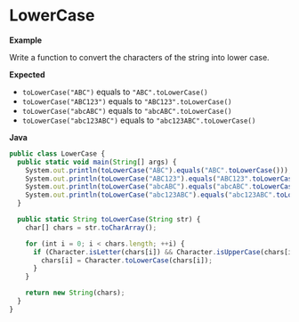 # LowerCase

**Example**

Write a function to convert the characters of the string into lower case.

**Expected**

* `toLowerCase("ABC")` equals to `"ABC".toLowerCase()`
* `toLowerCase("ABC123")` equals to `"ABC123".toLowerCase()`
* `toLowerCase("abcABC")` equals to `"abcABC".toLowerCase()`
* `toLowerCase("abc123ABC")` equals to `"abc123ABC".toLowerCase()`

**Java**

```js
public class LowerCase {
  public static void main(String[] args) {
    System.out.println(toLowerCase("ABC").equals("ABC".toLowerCase()));
    System.out.println(toLowerCase("ABC123").equals("ABC123".toLowerCase()));
    System.out.println(toLowerCase("abcABC").equals("abcABC".toLowerCase()));
    System.out.println(toLowerCase("abc123ABC").equals("abc123ABC".toLowerCase()));
  }

  public static String toLowerCase(String str) {
    char[] chars = str.toCharArray();

    for (int i = 0; i < chars.length; ++i) {
      if (Character.isLetter(chars[i]) && Character.isUpperCase(chars[i])) {
        chars[i] = Character.toLowerCase(chars[i]);
      }
    }

    return new String(chars);
  }
}
```
